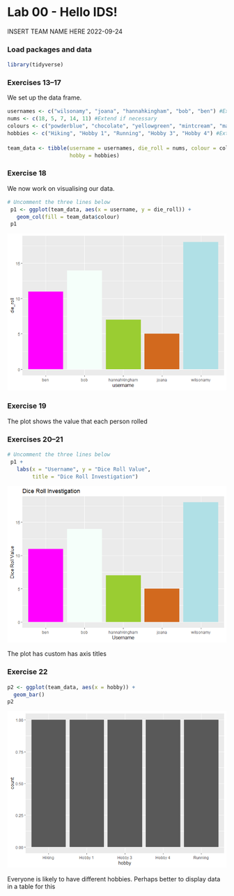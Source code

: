 Lab 00 - Hello IDS!
================
INSERT TEAM NAME HERE
2022-09-24

### Load packages and data

``` r
library(tidyverse) 
```

### Exercises 13–17

We set up the data frame.

``` r
usernames <- c("wilsonamy", "joana", "hannahkingham", "bob", "ben") #Extend if necessary
nums <- c(18, 5, 7, 14, 11) #Extend if necessary
colours <- c("powderblue", "chocolate", "yellowgreen", "mintcream", "magenta") #Extend if necessary
hobbies <- c("Hiking", "Hobby 1", "Running", "Hobby 3", "Hobby 4") #Extend if necessary

team_data <- tibble(username = usernames, die_roll = nums, colour = colours,
                    hobby = hobbies)
```

### Exercise 18

We now work on visualising our data.

``` r
# Uncomment the three lines below
 p1 <- ggplot(team_data, aes(x = username, y = die_roll)) +
   geom_col(fill = team_data$colour)
 p1
```

![](lab-00_files/figure-gfm/bar-plot-1.png)<!-- -->

### Exercise 19

The plot shows the value that each person rolled

### Exercises 20–21

``` r
# Uncomment the three lines below
 p1 +
   labs(x = "Username", y = "Dice Roll Value",
        title = "Dice Roll Investigation")
```

![](lab-00_files/figure-gfm/labelled-bar-plot-1.png)<!-- -->

The plot has custom has axis titles

### Exercise 22

``` r
p2 <- ggplot(team_data, aes(x = hobby)) +
  geom_bar()
p2
```

![](lab-00_files/figure-gfm/new-bar-plot-1.png)<!-- -->

Everyone is likely to have different hobbies. Perhaps better to display
data in a table for this
